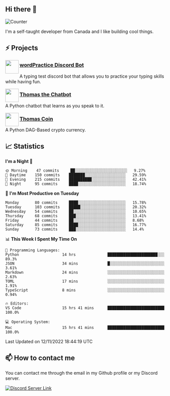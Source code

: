 <h2>Hi there 👋</h2>

![Counter](https://komarev.com/ghpvc/?username=principle105)

<p>I'm a self-taught developer from Canada and I like building cool things.</p>

<h2>⚡ Projects</h2>

<img align="left" src="https://i.imgur.com/BIzs17V.png" width="42" height="42" />
<h3><a target="_blank" href="https://discord.com/application-directory/743183681182498906">wordPractice Discord Bot</a></h3>
<p>A typing test discord bot that allows you to practice your typing skills while having fun.</p>

<img align="left" src="https://i.imgur.com/hA9YF2s.png" width="42" height="42" />
<h3><a href="https://github.com/principle105/thomasthechatbot">Thomas the Chatbot</a></h3>
<p>A Python chatbot that learns as you speak to it.</p>

<img align="left" src="https://i.imgur.com/4FdQpgN.png" width="42" height="42" />
<h3><a href="https://github.com/principle105/thomas-coin">Thomas Coin</a></h3>
<p>A Python DAG-Based crypto currency.</p>

<h2>📈 Statistics</h2>

<!--START_SECTION:waka-->
**I'm a Night 🦉** 

```text
🌞 Morning    47 commits     ██░░░░░░░░░░░░░░░░░░░░░░░   9.27% 
🌆 Daytime    150 commits    ███████░░░░░░░░░░░░░░░░░░   29.59% 
🌃 Evening    215 commits    ██████████░░░░░░░░░░░░░░░   42.41% 
🌙 Night      95 commits     ████░░░░░░░░░░░░░░░░░░░░░   18.74%

```
📅 **I'm Most Productive on Tuesday** 

```text
Monday       80 commits     ████░░░░░░░░░░░░░░░░░░░░░   15.78% 
Tuesday      103 commits    █████░░░░░░░░░░░░░░░░░░░░   20.32% 
Wednesday    54 commits     ██░░░░░░░░░░░░░░░░░░░░░░░   10.65% 
Thursday     68 commits     ███░░░░░░░░░░░░░░░░░░░░░░   13.41% 
Friday       44 commits     ██░░░░░░░░░░░░░░░░░░░░░░░   8.68% 
Saturday     85 commits     ████░░░░░░░░░░░░░░░░░░░░░   16.77% 
Sunday       73 commits     ███░░░░░░░░░░░░░░░░░░░░░░   14.4%

```


📊 **This Week I Spent My Time On** 

```text
💬 Programming Languages: 
Python                   14 hrs              ██████████████████████░░░   89.3% 
JSON                     34 mins             █░░░░░░░░░░░░░░░░░░░░░░░░   3.61% 
Markdown                 24 mins             ░░░░░░░░░░░░░░░░░░░░░░░░░   2.63% 
TOML                     17 mins             ░░░░░░░░░░░░░░░░░░░░░░░░░   1.91% 
TypeScript               8 mins              ░░░░░░░░░░░░░░░░░░░░░░░░░   0.94%

🔥 Editors: 
VS Code                  15 hrs 41 mins      █████████████████████████   100.0%

💻 Operating System: 
Mac                      15 hrs 41 mins      █████████████████████████   100.0%

```


 Last Updated on 12/11/2022 18:44:19 UTC
<!--END_SECTION:waka-->

<h2>📫 How to contact me</h2>

You can contact me through the email in my Github profile or my Discord server.

[![Discord Server Link](https://dcbadge.vercel.app/api/server/DHnk46C)](https://discord.gg/DHnk46C)

